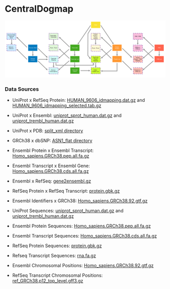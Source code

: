 # CentralDogmap

![Schema](schema.png?raw=true "Schema")

### Data Sources
- UniProt x RefSeq Protein: [HUMAN_9606_idmapping.dat.gz](http://ftp.uniprot.org/pub/databases/uniprot/current_release/knowledgebase/idmapping/by_organism/HUMAN_9606_idmapping.dat.gz) and [HUMAN_9606_idmapping_selected.tab.gz](ftp://ftp.uniprot.org/pub/databases/uniprot/current_release/knowledgebase/idmapping/by_organism/HUMAN_9606_idmapping_selected.tab.gz)
- UniProt x Ensembl: [uniprot_sprot_human.dat.gz](ftp://ftp.uniprot.org/pub/databases/uniprot/current_release/knowledgebase/taxonomic_divisions/uniprot_sprot_human.dat.gz) and [uniprot_trembl_human.dat.gz](ftp://ftp.uniprot.org/pub/databases/uniprot/current_release/knowledgebase/taxonomic_divisions/uniprot_trembl_human.dat.gz)
- UniProt x PDB: [split_xml directory](ftp://ftp.ebi.ac.uk/pub/databases/msd/sifts/split_xml/)
- GRCh38 x dbSNP: [ASN1_flat directory](ftp://ftp.ncbi.nih.gov/snp/organisms/human_9606_b151_GRCh38p7/ASN1_flat/)
- Ensembl Protein x Ensembl Transcript: [Homo_sapiens.GRCh38.pep.all.fa.gz](ftp://ftp.ensembl.org/pub/current_fasta/homo_sapiens/pep/Homo_sapiens.GRCh38.pep.all.fa.gz)
- Ensembl Transcript x Ensembl Gene: [Homo_sapiens.GRCh38.cds.all.fa.gz](ftp://ftp.ensembl.org/pub/current_fasta/homo_sapiens/cds/Homo_sapiens.GRCh38.cds.all.fa.gz)
- Ensembl x RefSeq: [gene2ensembl.gz](ftp://ftp.ncbi.nlm.nih.gov/gene/DATA/gene2ensembl.gz)
- RefSeq Protein x RefSeq Transcript: [protein.gbk.gz](ftp://ftp.ncbi.nlm.nih.gov/refseq/H_sapiens/H_sapiens/protein/protein.gbk.gz)
- Ensembl Identifiers x GRCh38: [Homo_sapiens.GRCh38.92.gtf.gz](ftp://ftp.ensembl.org/pub/current_gtf/homo_sapiens/Homo_sapiens.GRCh38.92.gtf.gz)

- UniProt Sequences: [uniprot_sprot_human.dat.gz](ftp://ftp.uniprot.org/pub/databases/uniprot/current_release/knowledgebase/taxonomic_divisions/uniprot_sprot_human.dat.gz) and [uniprot_trembl_human.dat.gz](ftp://ftp.uniprot.org/pub/databases/uniprot/current_release/knowledgebase/taxonomic_divisions/uniprot_trembl_human.dat.gz)
- Ensembl Protein Sequences: [Homo_sapiens.GRCh38.pep.all.fa.gz](ftp://ftp.ensembl.org/pub/current_fasta/homo_sapiens/pep/Homo_sapiens.GRCh38.pep.all.fa.gz)
- Ensembl Transcript Sequences: [Homo_sapiens.GRCh38.cds.all.fa.gz](ftp://ftp.ensembl.org/pub/current_fasta/homo_sapiens/cds/Homo_sapiens.GRCh38.cds.all.fa.gz)
- RefSeq Protein Sequences: [protein.gbk.gz](ftp://ftp.ncbi.nlm.nih.gov/refseq/H_sapiens/H_sapiens/protein/protein.gbk.gz)
- Refseq Transcript Sequences: [rna.fa.gz](ftp://ftp.ncbi.nlm.nih.gov/refseq/H_sapiens/H_sapiens/RNA/rna.fa.gz)

- Ensembl Chromosomal Positions: [Homo_sapiens.GRCh38.92.gtf.gz](ftp://ftp.ensembl.org/pub/current_gtf/homo_sapiens/Homo_sapiens.GRCh38.92.gtf.gz)
- RefSeq Transcript Chromosomal Positions: [ref_GRCh38.p12_top_level.gff3.gz](ftp://ftp.ncbi.nlm.nih.gov/refseq/H_sapiens/H_sapiens/GFF/ref_GRCh38.p12_top_level.gff3.gz)